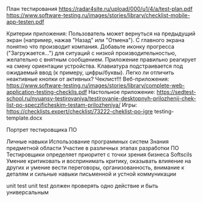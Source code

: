 План тестирования https://radar4site.ru/upload/000/u1/4/a/test-plan.pdf https://www.software-testing.ru/images/stories/library/checklist-mobile-app-testen.pdf

Критерии приложения: Пользователь может вернуться на предыдущий экран (например, нажав "Назад" или "Отмена"). С главного экрана понятно что производит компания. Добавьте иконку прогресса ("Загружается…") для ситуаций с низкой производительностью, желательно с внятным сообщением. Приложение правильно реагирует на смену ориентации устройства. Клавиатура подстраивается под ожидаемый ввод (к примеру, цифры/буквы). Легко ли отличить неактивные кнопки от активных? Чеклист!!! Веб-приложения: https://www.software-testing.ru/images/stories/library/complete-web-application-testing-checklis.pdf Настольное приложение: https://sedtest-school.ru/nyuansy-testirovaniya/testirovanie-desktopnyh-prilozhenij-chek-list-po-speczificheskim-testam-prilozheniya/ Игры: https://checklists.expert/checklist/73222-cheklist-po-igre testing-template.docx

Портрет тестировщика ПО

Личные навыки Использование программных систем Знания предметной области Участие в различных этапах разработки ПО Тестировщики определяет приоритет с точки зрения бизнеса Softscils Умение критиковать и воспринимать критику, оказывать влияение на других и умение вести переговоры, организованность, внимание к деталям и сильные навыки письменной и устной коммуникации

unit test unit test должен проверять одно действие и быть универсальным

